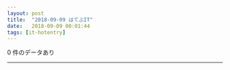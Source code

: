 ```yaml
---
layout: post
title:  "2018-09-09 はてぶIT"
date:   2018-09-09 00:01:44
tags: [it-hotentry]
---
```

0 件のデータあり

<hr>
